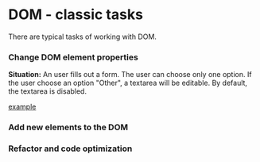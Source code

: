 # DOM - classic tasks

There are typical tasks of working with DOM.

### Change DOM element properties
**Situation:** An user fills out a form. 
The user can choose only one option.
If the user choose an option "Other", 
a textarea will be editable. 
By default, the textarea is disabled.

[example][1]
### Add new elements to the DOM
### Refactor and code optimization

[1]: https://marinarium.github.io/change-properties/